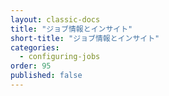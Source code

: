 ```yaml
---
layout: classic-docs
title: "ジョブ情報とインサイト"
short-title: "ジョブ情報とインサイト"
categories:
  - configuring-jobs
order: 95
published: false
---
```


